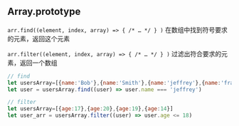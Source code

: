 ## Array.prototype

`arr.find((element, index, array) => { /* … */ } )` 在数组中找到符号要求的元素，返回这个元素

`arr.filter((element, index, array) => { /* … */ } )` 过滤出符合要求的元素，返回一个数组

```js
// find
let usersArray=[{name:'Bob'},{name:'Smith'},{name:'jeffrey'},{name:'frank'}]
let user = usersArray.find((user) => user.name === 'jeffrey')

// filter
let usersArray=[{age:17},{age:20},{age:19},{age:14}]
let user_arr = usersArray.filter((user) => user.age <= 18)
```

